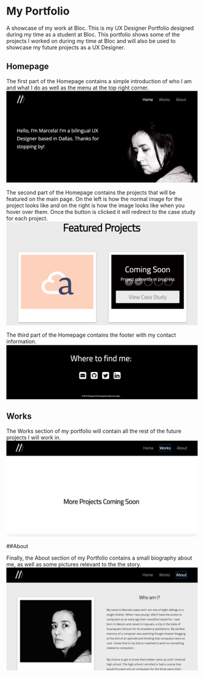 # My Portfolio

A showcase of my work at Bloc.
This is my UX Designer Portfolio designed during my time as a student at Bloc. This portfolio shows some of the projects I worked on during my time at Bloc and will also be used to showcase my future projects as a UX Designer.

## Homepage

The  first part of the Homepage contains a simple introduction of who I am and what I do as well as the menu at the top right corner.
![Homepage Image](/images/HomepageImage.png)

The second part of the Homepage contains the projects that will be featured on the main page. On the left is how the normal image for the project looks like and on the right is how the image looks like when you hover over them. Once the button is clicked it will redirect to the case study for each project.
![Homepage-Image of Featured Projects](/images/FeaturedProjectsImage.png)

The third part of the Homepage contains the footer with my contact information.
![Homepage-Image of Footer with Contact Information](/images/ContactInfoImage.png)

## Works

The Works section of my portfolio will contain all the rest of the future projects I will work in.
![Works Page Image](/images/WorksPageImage.png)

##About

Finally, the About section of my Portfolio contains a small biography about me, as well as some pictures relevant to the the story.
![About Page Image](/images/AboutPageImage.png)

